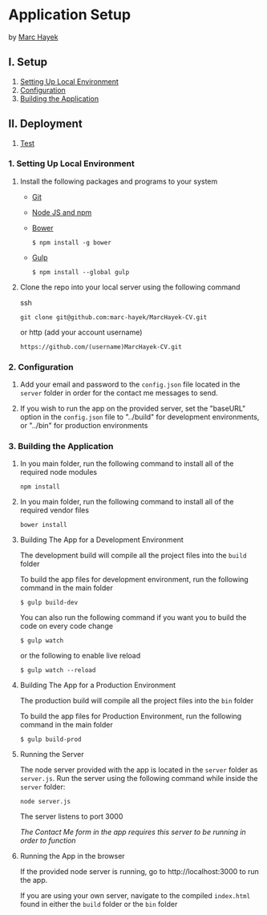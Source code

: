 # Application Setup
by [Marc Hayek](mailto:marchayek90@gmail.com)

## I. Setup

1. [Setting Up Local Environment](#1-setting-up-local-environment)
2. [Configuration](#2-configuration)
3. [Building the Application](#3-build-the-application)

## II. Deployment

1. [Test](#1-description)


### 1. Setting Up Local Environment

1.  Install the following packages and programs to your system
    - [Git](http://git-scm.com/downloads)
    - [Node JS and npm](https://nodejs.org/)
    - [Bower](http://bower.io/#install-bower)

        ```
        $ npm install -g bower
        ```
    - [Gulp](http://gulpjs.com/)

        ```
        $ npm install --global gulp
        ```

2.  Clone the repo into your local server using the following command
    
    ssh

    ```
    git clone git@github.com:marc-hayek/MarcHayek-CV.git
    ```

    or http (add your account username)

    ```
    https://github.com/(username)MarcHayek-CV.git  
    ```

### 2. Configuration

1. Add your email and password to the ```config.json``` file located in the ```server``` folder in order for the contact me messages to send.

2. If you wish to run the app on the provided server, set the "baseURL" option in the ```config.json``` file to "../build" for development environments, or "../bin" for production environments  


### 3. Building the Application

1. In you main folder, run the following command to install all of the required node modules

    ```
    npm install
    ```
2. In you main folder, run the following command to install all of the required vendor files
    
    ```
    bower install
    ```
  
3. Building The App for a Development Environment
	
	The development build will compile all the project files into the ```build``` folder
    
    To build the app files for development environment, run the following command in the main folder
    
    ```
    $ gulp build-dev
    ```
    
    You can also run the following command if you want you to build the code on every code change
    
    ```
    $ gulp watch
    ```
    
    or the following to enable live reload
    
    ```
    $ gulp watch --reload
    ```
    
3. Building The App for a Production Environment
	
	The production build will compile all the project files into the ```bin``` folder
    
    To build the app files for Production Environment, run the following command in the main folder
    
    ```
    $ gulp build-prod
    ```

4. Running the Server
	
	The node server provided with the app is located in the ```server``` folder as ```server.js```. Run the server using the following command while inside the ```server``` folder:

    ```
    node server.js
    ```

    The server listens to port 3000

    *The Contact Me form in the app requires this server to be running in order to function*

5. Running the App in the browser

	If the provided node server is running, go to http://localhost:3000 to run the app.

	If you are using your own server, navigate to the compiled ```index.html``` found in either the ```build``` folder or the ```bin``` folder



















